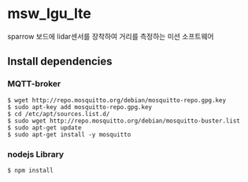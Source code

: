 # msw_lgu_lte
sparrow 보드에 lidar센서를 장착하여 거리를 측정하는 미션 소프트웨어

## Install dependencies
### MQTT-broker
```
$ wget http://repo.mosquitto.org/debian/mosquitto-repo.gpg.key
$ sudo apt-key add mosquitto-repo.gpg.key
$ cd /etc/apt/sources.list.d/
$ sudo wget http://repo.mosquitto.org/debian/mosquitto-buster.list 
$ sudo apt-get update
$ sudo apt-get install -y mosquitto
```
### nodejs Library
```
$ npm install

